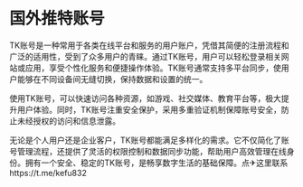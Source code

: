 # 国外推特账号


TK账号是一种常用于各类在线平台和服务的用户账户，凭借其简便的注册流程和广泛的适用性，受到了众多用户的青睐。通过TK账号，用户可以轻松登录相关网站或应用，享受个性化服务和便捷操作体验。TK账号通常支持多平台同步，使用户能够在不同设备间无缝切换，保持数据和设置的统一。

使用TK账号，可以快速访问各种资源，如游戏、社交媒体、教育平台等，极大提升用户体验。同时，TK账号注重安全保护，采用多重验证机制保障账号安全，防止未经授权的访问和信息泄露。

无论是个人用户还是企业客户，TK账号都能满足多样化的需求。它不仅简化了账号管理流程，还提供了灵活的权限控制和数据同步功能，帮助用户高效管理在线身份。拥有一个安全、稳定的TK账号，是畅享数字生活的基础保障。点✈这里联系https://t.me/kefu832
